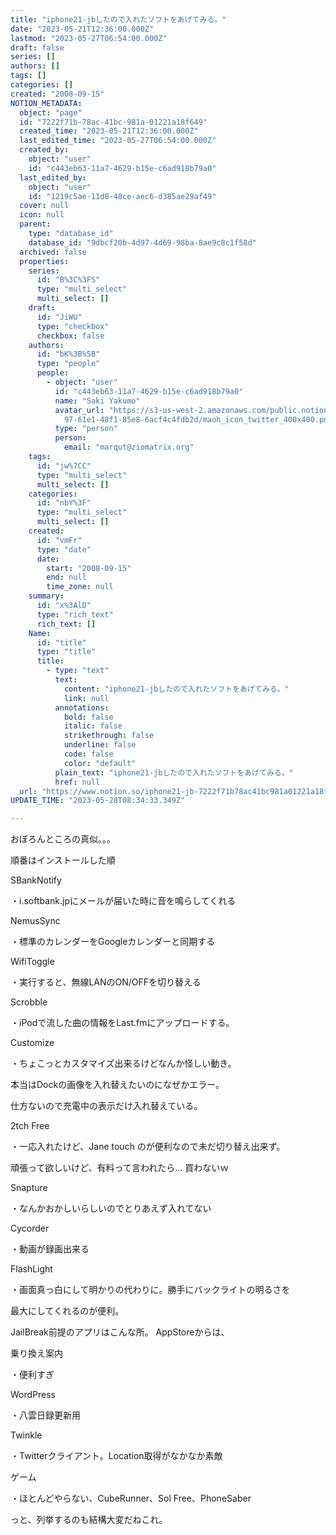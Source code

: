 ```yaml
---
title: "iphone21-jbしたので入れたソフトをあげてみる。"
date: "2023-05-21T12:36:00.000Z"
lastmod: "2023-05-27T06:54:00.000Z"
draft: false
series: []
authors: []
tags: []
categories: []
created: "2008-09-15"
NOTION_METADATA:
  object: "page"
  id: "7222f71b-78ac-41bc-981a-01221a18f649"
  created_time: "2023-05-21T12:36:00.000Z"
  last_edited_time: "2023-05-27T06:54:00.000Z"
  created_by:
    object: "user"
    id: "c443eb63-11a7-4629-b15e-c6ad918b79a0"
  last_edited_by:
    object: "user"
    id: "1219c5ae-11d8-48ce-aec6-d385ae29af49"
  cover: null
  icon: null
  parent:
    type: "database_id"
    database_id: "9dbcf20b-4d97-4d69-98ba-8ae9c8c1f58d"
  archived: false
  properties:
    series:
      id: "B%3C%3FS"
      type: "multi_select"
      multi_select: []
    draft:
      id: "JiWU"
      type: "checkbox"
      checkbox: false
    authors:
      id: "bK%3B%5B"
      type: "people"
      people:
        - object: "user"
          id: "c443eb63-11a7-4629-b15e-c6ad918b79a0"
          name: "Saki Yakumo"
          avatar_url: "https://s3-us-west-2.amazonaws.com/public.notion-static.com/3ad1c4\
            97-61e1-48f1-85e8-6acf4c4fdb2d/maoh_icon_twitter_400x400.png"
          type: "person"
          person:
            email: "marqut@ziomatrix.org"
    tags:
      id: "jw%7CC"
      type: "multi_select"
      multi_select: []
    categories:
      id: "nbY%3F"
      type: "multi_select"
      multi_select: []
    created:
      id: "vmFr"
      type: "date"
      date:
        start: "2008-09-15"
        end: null
        time_zone: null
    summary:
      id: "x%3AlD"
      type: "rich_text"
      rich_text: []
    Name:
      id: "title"
      type: "title"
      title:
        - type: "text"
          text:
            content: "iphone21-jbしたので入れたソフトをあげてみる。"
            link: null
          annotations:
            bold: false
            italic: false
            strikethrough: false
            underline: false
            code: false
            color: "default"
          plain_text: "iphone21-jbしたので入れたソフトをあげてみる。"
          href: null
  url: "https://www.notion.so/iphone21-jb-7222f71b78ac41bc981a01221a18f649"
UPDATE_TIME: "2023-05-28T08:34:33.349Z"

---
```

<link rel="stylesheet" href="https://cdn.jsdelivr.net/npm/katex@0.16.2/dist/katex.min.css" integrity="sha384-bYdxxUwYipFNohQlHt0bjN/LCpueqWz13HufFEV1SUatKs1cm4L6fFgCi1jT643X" crossorigin="anonymous">


おぼろんところの真似。。。


順番はインストールした順


SBankNotify


・i.softbank.jpにメールが届いた時に音を鳴らしてくれる


NemusSync


・標準のカレンダーをGoogleカレンダーと同期する


WifiToggle


・実行すると、無線LANのON/OFFを切り替える


Scrobble


・iPodで流した曲の情報をLast.fmにアップロードする。


Customize


・ちょこっとカスタマイズ出来るけどなんか怪しい動き。


本当はDockの画像を入れ替えたいのになぜかエラー。


仕方ないので充電中の表示だけ入れ替えている。


2tch Free


・一応入れたけど、Jane touch のが便利なので未だ切り替え出来ず。


頑張って欲しいけど、有料って言われたら… 買わないｗ


Snapture


・なんかおかしいらしいのでとりあえず入れてない


Cycorder


・動画が録画出来る


FlashLight


・画面真っ白にして明かりの代わりに。勝手にバックライトの明るさを


最大にしてくれるのが便利。


JailBreak前提のアプリはこんな所。 AppStoreからは、


乗り換え案内


・便利すぎ


WordPress


・八雲日録更新用


Twinkle


・Twitterクライアント。Location取得がなかなか素敵


ゲーム


・ほとんどやらない、CubeRunner、Sol Free、PhoneSaber


っと、列挙するのも結構大変だねこれ。

